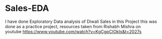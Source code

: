 # Sales-EDA

I have done Exploratory Data analysis of Diwali Sales in this Project
this was done as a practice project, resources taken from Rishabh Mishra on youtube
https://www.youtube.com/watch?v=KgCgpCIOkIs&t=2027s
